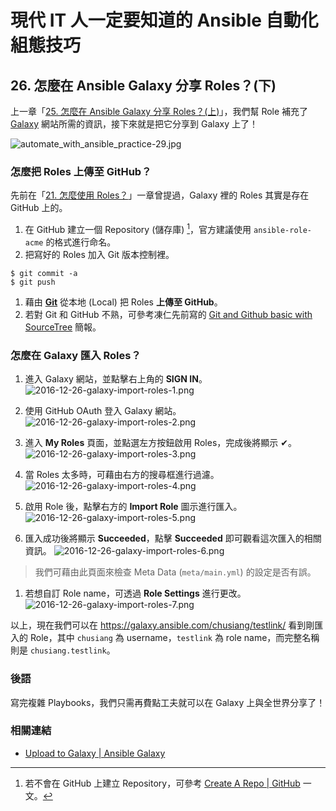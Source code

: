 # 現代 IT 人一定要知道的 Ansible 自動化組態技巧

## 26. 怎麼在 Ansible Galaxy 分享 Roles？(下)

上一章「[25. 怎麼在 Ansible Galaxy 分享 Roles？(上)](25.how_to_share_roles_on_galaxy-1.md)」，我們幫 Role 補充了 [Galaxy][ansible_galaxy] 網站所需的資訊，接下來就是把它分享到 Galaxy 上了！

![automate_with_ansible_practice-29.jpg](imgs/automate_with_ansible_practice-29.jpg)

[ansible_galaxy]: https://galaxy.ansible.com/


### 怎麼把 Roles 上傳至 GitHub？

先前在「[21. 怎麼使用 Roles？](21.how-to-use-the-roles.md)」一章曾提過，Galaxy 裡的 Roles 其實是存在 GitHub 上的。

1. 在 GitHub 建立一個 Repository (儲存庫) [^1]，官方建議使用 `ansible-role-acme` 的格式進行命名。
1. 把寫好的 Roles 加入 Git 版本控制裡。

  ```
  $ git commit -a
  $ git push
  ```

1. 藉由 **[Git][git_official]** 從本地 (Local) 把 Roles **上傳至 GitHub**。
1. 若對 Git 和 GitHub 不熟，可參考凍仁先前寫的 [Git and Github basic with SourceTree][git_and_github_basic_with_sourcetree] 簡報。

[git_official]: https://git-scm.com/
[git_and_github_basic_with_sourcetree]: https://speakerdeck.com/chusiang/git-and-github-basic-with-sourcetree


### 怎麼在 Galaxy 匯入 Roles？

1. 進入 Galaxy 網站，並點擊右上角的 **SIGN IN**。
  ![2016-12-26-galaxy-import-roles-1.png](imgs/2016-12-26-galaxy-import-roles-1.png)

1. 使用 GitHub OAuth 登入 Galaxy 網站。
  ![2016-12-26-galaxy-import-roles-2.png](imgs/2016-12-26-galaxy-import-roles-2.png)

1. 進入 **My Roles** 頁面，並點選左方按鈕啟用 Roles，完成後將顯示 ✔。
  ![2016-12-26-galaxy-import-roles-3.png](imgs/2016-12-26-galaxy-import-roles-3.png)

1. 當 Roles 太多時，可藉由右方的搜尋框進行過濾。
  ![2016-12-26-galaxy-import-roles-4.png](imgs/2016-12-26-galaxy-import-roles-4.png)

1. 啟用 Role 後，點擊右方的 **Import Role** 圖示進行匯入。
  ![2016-12-26-galaxy-import-roles-5.png](imgs/2016-12-26-galaxy-import-roles-5.png)

1. 匯入成功後將顯示 **Succeeded**，點擊 **Succeeded** 即可觀看這次匯入的相關資訊。
  ![2016-12-26-galaxy-import-roles-6.png](imgs/2016-12-26-galaxy-import-roles-6.png)
  > 我們可藉由此頁面來檢查 Meta Data (`meta/main.yml`) 的設定是否有誤。

1. 若想自訂 Role name，可透過 **Role Settings** 進行更改。
  ![2016-12-26-galaxy-import-roles-7.png](imgs/2016-12-26-galaxy-import-roles-7.png)

以上，現在我們可以在 https://galaxy.ansible.com/chusiang/testlink/ 看到剛匯入的 Role，其中 `chusiang` 為 username，`testlink` 為 role name，而完整名稱則是 `chusiang.testlink`。


### 後語

寫完複雜 Playbooks，我們只需再費點工夫就可以在 Galaxy 上與全世界分享了！


### 相關連結

- [Upload to Galaxy | Ansible Galaxy][ansible_galaxy_upload_to_galaxy]

[ansible_galaxy_upload_to_galaxy]: https://galaxy.ansible.com/intro#role-galaxy


[^1]: 若不會在 GitHub 上建立 Repository，可參考 [Create A Repo | GitHub][create_a_repo] 一文。

[create_a_repo]: https://help.github.com/articles/create-a-repo/。

